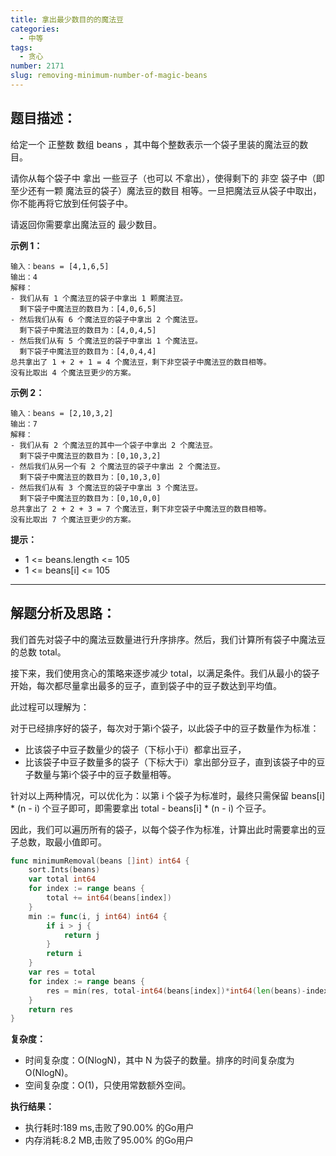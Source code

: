 ```yaml
---
title: 拿出最少数目的的魔法豆
categories:
  - 中等
tags:
  - 贪心
number: 2171
slug: removing-minimum-number-of-magic-beans
---
```


## 题目描述：

给定一个 正整数 数组 beans ，其中每个整数表示一个袋子里装的魔法豆的数目。

请你从每个袋子中 拿出 一些豆子（也可以 不拿出），使得剩下的 非空 袋子中（即 至少还有一颗 魔法豆的袋子）魔法豆的数目 相等。一旦把魔法豆从袋子中取出，你不能再将它放到任何袋子中。

请返回你需要拿出魔法豆的 最少数目。

**示例 1：**
```
输入：beans = [4,1,6,5]
输出：4
解释：
- 我们从有 1 个魔法豆的袋子中拿出 1 颗魔法豆。
  剩下袋子中魔法豆的数目为：[4,0,6,5]
- 然后我们从有 6 个魔法豆的袋子中拿出 2 个魔法豆。
  剩下袋子中魔法豆的数目为：[4,0,4,5]
- 然后我们从有 5 个魔法豆的袋子中拿出 1 个魔法豆。
  剩下袋子中魔法豆的数目为：[4,0,4,4]
总共拿出了 1 + 2 + 1 = 4 个魔法豆，剩下非空袋子中魔法豆的数目相等。
没有比取出 4 个魔法豆更少的方案。
```


**示例 2：**
```
输入：beans = [2,10,3,2]
输出：7
解释：
- 我们从有 2 个魔法豆的其中一个袋子中拿出 2 个魔法豆。
  剩下袋子中魔法豆的数目为：[0,10,3,2]
- 然后我们从另一个有 2 个魔法豆的袋子中拿出 2 个魔法豆。
  剩下袋子中魔法豆的数目为：[0,10,3,0]
- 然后我们从有 3 个魔法豆的袋子中拿出 3 个魔法豆。
  剩下袋子中魔法豆的数目为：[0,10,0,0]
总共拿出了 2 + 2 + 3 = 7 个魔法豆，剩下非空袋子中魔法豆的数目相等。
没有比取出 7 个魔法豆更少的方案。
```

**提示：**
- 1 <= beans.length <= 105 
- 1 <= beans[i] <= 105

---
## 解题分析及思路：

我们首先对袋子中的魔法豆数量进行升序排序。然后，我们计算所有袋子中魔法豆的总数 total。

接下来，我们使用贪心的策略来逐步减少 total，以满足条件。我们从最小的袋子开始，每次都尽量拿出最多的豆子，直到袋子中的豆子数达到平均值。

此过程可以理解为：

对于已经排序好的袋子，每次对于第i个袋子，以此袋子中的豆子数量作为标准：
- 比该袋子中豆子数量少的袋子（下标小于i）都拿出豆子，
- 比该袋子中豆子数量多的袋子（下标大于i）拿出部分豆子，直到该袋子中的豆子数量与第i个袋子中的豆子数量相等。

针对以上两种情况，可以优化为：以第 i 个袋子为标准时，最终只需保留 beans[i] * (n - i) 个豆子即可，即需要拿出 total - beans[i] * (n - i) 个豆子。

因此，我们可以遍历所有的袋子，以每个袋子作为标准，计算出此时需要拿出的豆子总数，取最小值即可。

```go
func minimumRemoval(beans []int) int64 {
	sort.Ints(beans)
	var total int64
	for index := range beans {
		total += int64(beans[index])
	}
	min := func(i, j int64) int64 {
		if i > j {
			return j
		}
		return i
	}
	var res = total
	for index := range beans {
		res = min(res, total-int64(beans[index])*int64(len(beans)-index))
	}
	return res
}
```

**复杂度：**

- 时间复杂度：O(NlogN)，其中 N 为袋子的数量。排序的时间复杂度为 O(NlogN)。
- 空间复杂度：O(1)，只使用常数额外空间。

**执行结果：**

- 执行耗时:189 ms,击败了90.00% 的Go用户
- 内存消耗:8.2 MB,击败了95.00% 的Go用户
